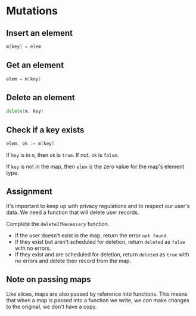 # Mutations

## Insert an element

```go
m[key] = elem
```

## Get an element

```go
elem = m[key]
```

## Delete an element

```go
delete(m, key)
```

## Check if a key exists

```go
elem, ok := m[key]
```

If `key` is in `m`, then `ok` is `true`. If not, `ok` is `false`.

If `key` is not in the map, then `elem` is the zero value for the map's element type.

## Assignment

It's important to keep up with privacy regulations and to respect our user's data. We need a function that will delete user records.

Complete the `deleteIfNecessary` function.

- If the user doesn't exist in the map, return the error `not found`.
- If they exist but aren't scheduled for deletion, return `deleted` as `false` with no errors.
- If they exist and are scheduled for deletion, return `deleted` as `true` with no errors and delete their record from the map.

## Note on passing maps

Like slices, maps are also passed by reference into functions. This means that when a map is passed into a function we write, we _can_ make changes to the original, we don't have a copy.
